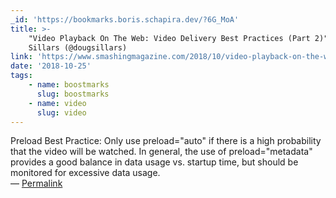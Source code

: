```yaml
---
_id: 'https://bookmarks.boris.schapira.dev/?6G_MoA'
title: >-
    "Video Playback On The Web: Video Delivery Best Practices (Part 2)", Doug
    Sillars (@dougsillars)
link: 'https://www.smashingmagazine.com/2018/10/video-playback-on-the-web-part-2/'
date: '2018-10-25'
tags:
    - name: boostmarks
      slug: boostmarks
    - name: video
      slug: video
---
```


Preload Best Practice: Only use preload=&quot;auto&quot; if there is a high
probability that the video will be watched. In general, the use of
preload=&quot;metadata&quot; provides a good balance in data usage vs. startup
time, but should be monitored for excessive data usage. <br>&#8212;
<a href="https://bookmarks.boris.schapira.dev/?6G_MoA" title="Permalink">Permalink</a>

